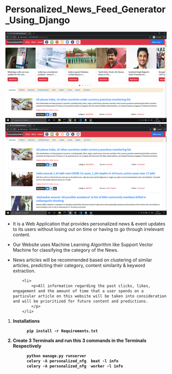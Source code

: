 # Personalized_News_Feed_Generator_Using_Django
  ![](image1.png)
  ![](image2.png)
  
  <ul>
  <li>
            <p>It is a Web Application that provides personalized news & event updates to its users without losing out on time or having to go through irrelevant content.
            </p>
        </li>
        <li>
            <p>Our Website uses Machine Learning Algorithm like Support Vector Machine for classifying the category of the News.
            </p>
        </li>
        <li>
            <p>News articles will be recommended based on clustering of similar articles, predicting their category, content similarity & keyword extraction.
            </p>
        </li>
        
        <li>
            <p>All information regarding the past clicks, likes, engagement and the amount of time that a user spends on a particular article on this website will be taken into consideration and will be prioritized for future content and predictions.
            </p>
        </li>
  </ul>
  <ol>
    <li><b>Installations<b></li>
          
          pip install -r Requirements.txt
          
  <li><b>Create 3 Terminals and run this 3 commands in the Terminals Respectively<b></li>
        
          python manage.py runserver
          celery -A personalized_nfg  beat -l info
          celery -A personalized_nfg  worker -l info
        
         
  </ol>
   
